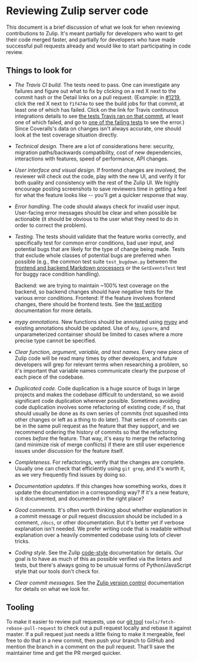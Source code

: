 # Reviewing Zulip server code

This document is a brief discussion of what we look for when reviewing
contributions to Zulip. It's meant partially for developers who want
to get their code merged faster, and partially for developers who have
made successful pull requests already and would like to start
participating in code review.

## Things to look for

* *The Travis CI build.* The tests need to pass. One can investigate
  any failures and figure out what to fix by clicking on a red X next
  to the commit hash or the Detail links on a pull request. (Example:
  in [#1219](https://github.com/zulip/zulip/pull/1219), click the red
  X next to `f1f474e` to see the build jobs for that commit, at least
  one of which has failed. Click on the link for Travis continuous
  integrations details to see [the tests Travis ran on that
  commit](https://travis-ci.org/zulip/zulip/builds/144300899), at
  least one of which failed, and go to [one of the failing
  tests](https://travis-ci.org/zulip/zulip/jobs/144300901) to see the
  error.) Since Coveralls's data on changes isn't always accurate, one
  should look at the test coverage situation directly.

* *Technical design.* There are a lot of considerations here:
  security, migration paths/backwards compatibility, cost of new
  dependencies, interactions with features, speed of performance, API
  changes.

* *User interface and visual design.* If frontend changes are
  involved, the reviewer will check out the code, play with the new
  UI, and verify it for both quality and consistency with the rest of
  the Zulip UI.  We highly encourage posting screenshots to save
  reviewers time in getting a feel for what the feature looks like --
  you'll get a quicker response that way.

* *Error handling.* The code should always check for invalid user
  input.  User-facing error messages should be clear and when possible
  be actionable (it should be obvious to the user what they need to do
  in order to correct the problem).

* *Testing.* The tests should validate that the feature works
  correctly, and specifically test for common error conditions, bad
  user input, and potential bugs that are likely for the type of
  change being made.  Tests that exclude whole classes of potential
  bugs are preferred when possible (e.g., the common test suite
  `test_bugdown.py` between the [frontend and backend Markdown
  processors](markdown.html) or the `GetEventsTest` test for buggy
  race condition handling).

  Backend: we are trying to maintain ~100% test coverage on the
  backend, so backend changes should have negative tests for the
  various error conditions. Frontend: If the feature involves frontend
  changes, there should be frontend tests.  See the [test
  writing][test-writing] documentation for more details.

* *mypy annotations.* New functions should be annotated using [mypy]
  and existing annotations should be updated.  Use of `Any`, `ignore`,
  and unparameterized containser should be limited to cases where a
  more precise type cannot be specified.

* *Clear function, argument, variable, and test names.* Every new
  piece of Zulip code will be read many times by other developers, and
  future developers will grep for relevant terms when researching a
  problem, so it's important that variable names communicate clearly
  the purpose of each piece of the codebase.

* *Duplicated code.* Code duplication is a huge source of bugs in
  large projects and makes the codebase difficult to understand, so we
  avoid significant code duplication wherever possible.  Sometimes
  avoiding code duplication involves some refactoring of existing
  code; if so, that should usually be done as its own series of
  commits (not squashed into other changes or left as a thing to do
  later). That series of commits can be in the same pull request as
  the feature that they support, and we recommend ordering the history
  of commits so that the refactoring comes *before* the feature. That
  way, it's easy to merge the refactoring (and minimize risk of merge
  conflicts) if there are still user experience issues under
  discussion for the feature itself.

* *Completeness.* For refactorings, verify that the changes are
  complete.  Usually one can check that efficiently using `git grep`,
  and it's worth it, as we very frequently find issues by doing so.

* *Documentation updates.*  If this changes how something works, does it
  update the documentation in a corresponding way?  If it's a new
  feature, is it documented, and documented in the right place?

* *Good comments.* It's often worth thinking about whether explanation
  in a commit message or pull request discussion should be included in
  a comment, `/docs`, or other documentation. But it's better yet if
  verbose explanation isn't needed. We prefer writing code that is
  readable without explanation over a heavily commented codebase using
  lots of clever tricks.

* *Coding style.* See the Zulip [code-style] documentation for
  details.  Our goal is to have as much of this as possible verified
  via the linters and tests, but there's always going to be unusual
  forms of Python/JavaScript style that our tools don't check for.

* *Clear commit messages.* See the [Zulip version
  control][commit-messages] documentation for details on what we look
  for.

## Tooling

To make it easier to review pull requests, use our [git tool]
`tools/fetch-rebase-pull-request` to check out a pull request locally
and rebase it against master. If a pull request just needs a little
fixing to make it mergeable, feel free to do that in a new commit,
then push your branch to GitHub and mention the branch in a comment on
the pull request. That'll save the maintainer time and get the PR
merged quicker.

[code-style]: code-style.html
[commit-messages]: version-control.html#commit-messages
[test-writing]: testing.html
[mypy]: mypy.html
[git tool]: git-guide.html#fetch-a-pull-request-and-rebase

